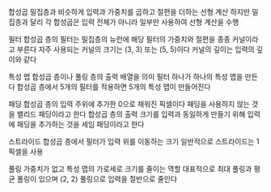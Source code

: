 합성곱
밀집층과 비슷하게 입력과 가중치를 곱하고 절편을 더하는 선형 계산
하지만 밀집층과 달리 각 합성곱은 입력 전체가 아니라 일부만 사용하여 선형 계산을 수행

필터
합성곱 층의 필터는 밀집층의 뉴런에 해당
필터의 가중치와 절편을 종종 커널이라고 부른다
자주 사용되는 커널의 크기는 (3, 3) 또는 (5, 5)이다
커널의 깊이는 입력의 깊이와 같다

특성 맵
합성곱 층이나 풀링 층의 출력 배열을 의미
필터 하나가 하나의 특성 맵을 만든다
합성곱 층에서 5개의 필터를 적용하면 5개의 특성 맵이 만들어진다

패딩
합성곱 층의 입력 주위에 추가한 0으로 채워진 픽셀이다
패딩을 사용하지 않는 것을 밸리드 패딩이라고 한다
합성곱 층의 출력 크기를 입력과 동일하게 만들기 위해 입력에 패딩을 추가하는 것을 세임 패딩이라고 한다

스트라이드
합성곱 층에서 필터가 입력 위를 이동하는 크기
일반적으로 스트라이드는 1픽셀을 사용

풀링 
가중치가 없고 특성 맵의 가로세로 크기를 줄이는 역할
대표적으로 최대 풀링과 평균 풀링이 있으며 (2, 2) 풀링으로 입력을 절반으로 줄인다
